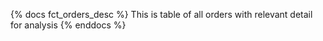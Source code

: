 {% docs fct_orders_desc %}
This is table of all orders with relevant detail for analysis
{% enddocs %}